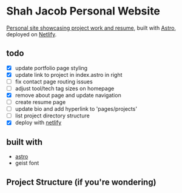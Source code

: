 # Shah Jacob Personal Website

[Personal site showcasing project work and resume](https://shahjacob.netlify.app/), built with [Astro](https://astro.build), deployed on [Netlify](https://www.netlify.com/).

## todo

- [x] update portfolio page styling
- [x] update link to project in index.astro in right 
- [ ] fix contact page routing issues
- [ ] adjust tool/tech tag sizes on homepage
- [x] remove about page and update navigation
- [ ] create resume page
- [ ] update bio and add hyperlink to 'pages/projects'
- [ ] list project directory structure
- [x] deploy with [netlify](https://docs.astro.build/en/guides/deploy/netlify/)

## built with

- [astro](https://astro.build)
- geist font

## Project Structure (if you're wondering)
